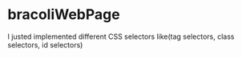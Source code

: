 # bracoliWebPage
I justed implemented different CSS selectors like(tag selectors, class selectors, id selectors)
